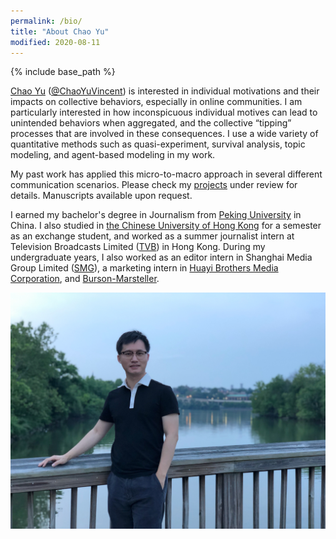 ```yaml
---
permalink: /bio/
title: "About Chao Yu"
modified: 2020-08-11
---
```


{% include base_path %}

[Chao Yu](https://chaovincentyu.com) (<a href="https://twitter.com/ChaoYuVincent">@ChaoYuVincent</a>) is interested in individual motivations and their impacts on collective behaviors, especially in online communities. I am particularly interested in how inconspicuous individual motives can lead to unintended behaviors when aggregated, and the collective “tipping” processes that are involved in these consequences. I use a wide variety of quantitative methods such as quasi-experiment, survival analysis, topic modeling, and agent-based modeling in my work. 

My past work has applied this micro-to-macro approach in several different communication scenarios. Please check my <a href="../portfolio/" > projects</a> under review for details. Manuscripts available upon request. 

I earned my bachelor's degree in Journalism from [Peking University](http://english.pku.edu.cn) in China. I also studied in [the Chinese University of Hong Kong](https://www.cuhk.edu.hk/english/index.html) for a semester as an exchange student, and worked as a summer journalist intern at Television Broadcasts Limited ([TVB](https://www.tvb.com)) in Hong Kong. During my undergraduate years, I also worked as an editor intern in Shanghai Media Group Limited ([SMG](https://www.smg.cn/review/english_index.html)), a marketing intern in [Huayi Brothers Media Corporation](https://www.huayimedia.com), and [Burson-Marsteller](https://bcw-global.com).


<img src="/images/big_pic.png" alt="Chao Yu"/>

<br/>
